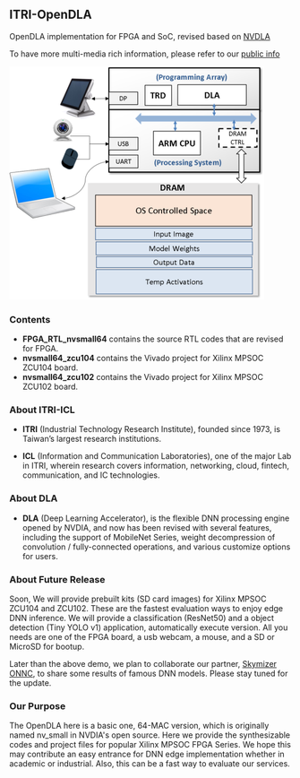 ## ITRI-OpenDLA 
OpenDLA implementation for FPGA and SoC, revised based on [NVDLA](http://nvdla.org/index.html)

To have more multi-media rich information, please refer to our [public info](https://sites.google.com/view/itri-icl-dla/)

![](FPGA_System.png)

### Contents
- **FPGA_RTL\_nvsmall64** contains the source RTL codes that are revised for FPGA.
- **nvsmall64_zcu104** contains the Vivado project for Xilinx MPSOC ZCU104 board.
- **nvsmall64_zcu102** contains the Vivado project for Xilinx MPSOC ZCU102 board.


### About ITRI-ICL 
- **ITRI** (Industrial Technology Research Institute), founded since 1973, is Taiwan’s largest research institutions.

- **ICL** (Information and Communication Laboratories), one of the major Lab in ITRI, wherein research covers information, networking, cloud, fintech, communication, and IC technologies.

### About DLA
- **DLA** (Deep Learning Accelerator), is the flexible DNN processing engine opened by NVDIA, and now has been revised with several features, including the support of MobileNet Series, weight decompression of convolution / fully-connected operations, and various customize options for users.

### About Future Release
Soon, We will provide prebuilt kits (SD card images) for Xilinx MPSOC ZCU104 and ZCU102. These are the fastest evaluation ways to enjoy edge DNN inference. We will provide a classification (ResNet50) and a object detection (Tiny YOLO v1) application, automatically execute version. All you needs are one of the FPGA board, a usb webcam, a mouse, and a SD or MicroSD for bootup. 

Later than the above demo, we plan to collaborate our partner, [Skymizer ONNC](https://github.com/onnc), to share some results of famous DNN models. Please stay tuned for the update.

### Our Purpose
The OpenDLA here is a basic one, 64-MAC version, which is originally named nv_small in NVDIA's open source. Here we provide the synthesizable codes and project files for popular Xilinx MPSOC FPGA Series. We hope this may contribute an easy entrance for DNN edge implementation whether in academic or industrial. Also, this can be a fast way to evaluate our services. 
